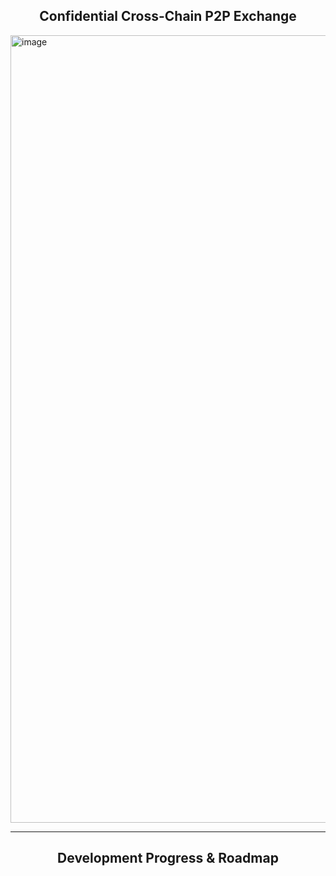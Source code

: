 <h2 align="center">Confidential Cross-Chain P2P Exchange</h2>

<!-- <p align="center">
A privacy-preserving, non-custodial exchange enabling secure, cross-chain peer-to-peer trading
</p> -->



<img width="2308" height="1260" alt="image" src="https://github.com/user-attachments/assets/decdf2fb-3066-489b-a110-79a352253894" />

---

<h2 align="center">Development Progress & Roadmap</h2>
